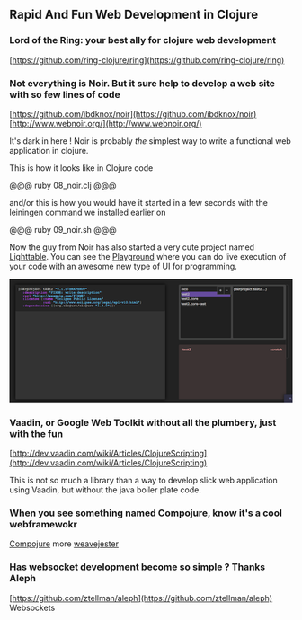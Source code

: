## Rapid And Fun Web Development in Clojure

### Lord of the Ring: your best ally for clojure web development
[https://github.com/ring-clojure/ring](https://github.com/ring-clojure/ring)

### Not everything is Noir. But it sure help to develop a web site with so few lines of code

[https://github.com/ibdknox/noir](https://github.com/ibdknox/noir) 
[http://www.webnoir.org/](http://www.webnoir.org/)

It's dark in here ! Noir is probably *the* simplest way to write a functional web application in clojure.

This is how it looks like in Clojure code

@@@ ruby 08_noir.clj @@@

and/or this is how you would have it started in a few seconds with the leiningen command we installed earlier on

@@@ ruby 09_noir.sh @@@

Now the guy from Noir has also started a very cute project named [Lighttable](http://www.kickstarter.com/projects/ibdknox/light-table). You can see the [Playground](http://app.kodowa.com/playground) where you can do live execution of your code with an awesome new type of UI for programming. 

![Alt text](../images/LightTable.png)

### Vaadin, or Google Web Toolkit without all the plumbery, just with the fun
[http://dev.vaadin.com/wiki/Articles/ClojureScripting](http://dev.vaadin.com/wiki/Articles/ClojureScripting)

This is not so much a library than a way to develop slick web application using Vaadin, but without the java boiler plate code. 

<!-- Sample Application
[https://github.com/hsenid-mobile/clj-vaadin](https://github.com/hsenid-mobile/clj-vaadin)
[Original Vaadin Sampler](http://demo.vaadin.com/sampler) -->

### When you see something named Compojure, know it's a cool webframewokr
[Compojure](https://github.com/weavejester/compojure) 
more [weavejester](https://github.com/weavejester)

### Has websocket development become so simple ? Thanks Aleph

[https://github.com/ztellman/aleph](https://github.com/ztellman/aleph)
Websockets
